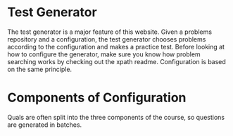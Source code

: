 # Test Generator

The test generator is a major feature of this website. Given a problems repository and a configuration, the test generator chooses problems according to the configuration and makes a practice test. Before looking at how to configure the generator, make sure you know how problem searching works by checking out the xpath readme. Configuration is based on the same principle.

# Components of Configuration

Quals are often split into the three components of the course, so questions are generated in batches.